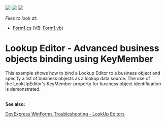 <!-- default badges list -->
![](https://img.shields.io/endpoint?url=https://codecentral.devexpress.com/api/v1/VersionRange/128623175/16.1.4%2B)
[![](https://img.shields.io/badge/Open_in_DevExpress_Support_Center-FF7200?style=flat-square&logo=DevExpress&logoColor=white)](https://supportcenter.devexpress.com/ticket/details/T377757)
[![](https://img.shields.io/badge/📖_How_to_use_DevExpress_Examples-e9f6fc?style=flat-square)](https://docs.devexpress.com/GeneralInformation/403183)
<!-- default badges end -->
<!-- default file list -->
*Files to look at*:

* [Form1.cs](./CS/Lookup-KeyMember/Form1.cs) (VB: [Form1.vb](./VB/Lookup-KeyMember/Form1.vb))
<!-- default file list end -->
# Lookup Editor - Advanced business objects binding using KeyMember


This example shows how to bind a Lookup Editor to a business object and specify a list of business objects as a lookup data source. The use of the LookUpEditor's KeyMember property for business object identification is demonstrated.<br><br>


<b>See also:</b>

[DevExpress WinForms Troubleshooting - LookUp Editors](https://go.devexpress.com/CheatSheets_WinForms_Examples_T929986.aspx)

<br/>


